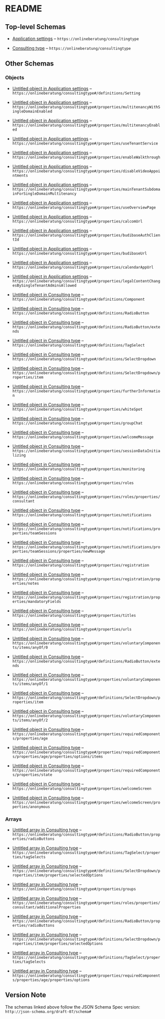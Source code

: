 # README

## Top-level Schemas

*   [Application settings](./application-settings.md "Settings for application instance") – `https://onlineberatung/consultingtype`

*   [Consulting type](./consulting-type.md "Settings for a consulting type") – `https://onlineberatung/consultingtype`

## Other Schemas

### Objects

*   [Untitled object in Application settings](./application-settings-definitions-setting.md) – `https://onlineberatung/consultingtype#/definitions/Setting`

*   [Untitled object in Application settings](./application-settings-properties-multitenancywithsingledomainenabled.md) – `https://onlineberatung/consultingtype#/properties/multitenancyWithSingleDomainEnabled`

*   [Untitled object in Application settings](./application-settings-properties-multitenancyenabled.md) – `https://onlineberatung/consultingtype#/properties/multitenancyEnabled`

*   [Untitled object in Application settings](./application-settings-properties-usetenantservice.md) – `https://onlineberatung/consultingtype#/properties/useTenantService`

*   [Untitled object in Application settings](./application-settings-properties-enablewalkthrough.md) – `https://onlineberatung/consultingtype#/properties/enableWalkthrough`

*   [Untitled object in Application settings](./application-settings-properties-disablevideoappointments.md) – `https://onlineberatung/consultingtype#/properties/disableVideoAppointments`

*   [Untitled object in Application settings](./application-settings-properties-maintenantsubdomainforsingledomainmultitenancy.md) – `https://onlineberatung/consultingtype#/properties/mainTenantSubdomainForSingleDomainMultitenancy`

*   [Untitled object in Application settings](./application-settings-properties-useoverviewpage.md) – `https://onlineberatung/consultingtype#/properties/useOverviewPage`

*   [Untitled object in Application settings](./application-settings-properties-calcomurl.md) – `https://onlineberatung/consultingtype#/properties/calcomUrl`

*   [Untitled object in Application settings](./application-settings-properties-budibaseauthclientid.md) – `https://onlineberatung/consultingtype#/properties/budibaseAuthClientId`

*   [Untitled object in Application settings](./application-settings-properties-budibaseurl.md) – `https://onlineberatung/consultingtype#/properties/budibaseUrl`

*   [Untitled object in Application settings](./application-settings-properties-calendarappurl.md) – `https://onlineberatung/consultingtype#/properties/calendarAppUrl`

*   [Untitled object in Application settings](./application-settings-properties-legalcontentchangesbysingletenantadminsallowed.md) – `https://onlineberatung/consultingtype#/properties/legalContentChangesBySingleTenantAdminsAllowed`

*   [Untitled object in Consulting type](./consulting-type-definitions-component.md) – `https://onlineberatung/consultingtype#/definitions/Component`

*   [Untitled object in Consulting type](./consulting-type-definitions-radiobutton.md "A group of values where only one can be selected") – `https://onlineberatung/consultingtype#/definitions/RadioButton`

*   [Untitled object in Consulting type](./consulting-type-definitions-radiobutton-extends.md) – `https://onlineberatung/consultingtype#/definitions/RadioButton/extends`

*   [Untitled object in Consulting type](./consulting-type-definitions-tagselect.md "A group of values where multiple can be selected") – `https://onlineberatung/consultingtype#/definitions/TagSelect`

*   [Untitled object in Consulting type](./consulting-type-definitions-selectdropdown.md "A group of values where only one can be selected and is rendered at a time") – `https://onlineberatung/consultingtype#/definitions/SelectDropdown`

*   [Untitled object in Consulting type](./consulting-type-definitions-selectdropdown-properties-item.md "An individual item that can be selected") – `https://onlineberatung/consultingtype#/definitions/SelectDropdown/properties/item`

*   [Untitled object in Consulting type](./consulting-type-properties-furtherinformation.md "Label and link for further information of the consulting type") – `https://onlineberatung/consultingtype#/properties/furtherInformation`

*   [Untitled object in Consulting type](./consulting-type-properties-whitespot.md "Behavior regarding the white spots agencies") – `https://onlineberatung/consultingtype#/properties/whiteSpot`

*   [Untitled object in Consulting type](./consulting-type-properties-groupchat.md "Group chat settings") – `https://onlineberatung/consultingtype#/properties/groupChat`

*   [Untitled object in Consulting type](./consulting-type-properties-welcomemessage.md "Settings for the welcome message") – `https://onlineberatung/consultingtype#/properties/welcomeMessage`

*   [Untitled object in Consulting type](./consulting-type-properties-sessiondatainitializing.md "Settings to control which optional fields for consultation should be initialized for this consultation type") – `https://onlineberatung/consultingtype#/properties/sessionDataInitializing`

*   [Untitled object in Consulting type](./consulting-type-properties-monitoring.md "Settings for the initializing of the monitoring") – `https://onlineberatung/consultingtype#/properties/monitoring`

*   [Untitled object in Consulting type](./consulting-type-properties-roles.md "Role definitions") – `https://onlineberatung/consultingtype#/properties/roles`

*   [Untitled object in Consulting type](./consulting-type-properties-roles-properties-consultant.md "Role definitions for consultants") – `https://onlineberatung/consultingtype#/properties/roles/properties/consultant`

*   [Untitled object in Consulting type](./consulting-type-properties-notifications.md "Settings for the mail notifications") – `https://onlineberatung/consultingtype#/properties/notifications`

*   [Untitled object in Consulting type](./consulting-type-properties-notifications-properties-teamsessions.md "Special mail notification settings for team sessions") – `https://onlineberatung/consultingtype#/properties/notifications/properties/teamSessions`

*   [Untitled object in Consulting type](./consulting-type-properties-notifications-properties-teamsessions-properties-newmessage.md "Special mail notification settings for new messages") – `https://onlineberatung/consultingtype#/properties/notifications/properties/teamSessions/properties/newMessage`

*   [Untitled object in Consulting type](./consulting-type-properties-registration.md "Settings for the registration process") – `https://onlineberatung/consultingtype#/properties/registration`

*   [Untitled object in Consulting type](./consulting-type-properties-registration-properties-notes.md "Additional info to display in agency selection and password accordion (optional)") – `https://onlineberatung/consultingtype#/properties/registration/properties/notes`

*   [Untitled object in Consulting type](./consulting-type-properties-registration-properties-mandatoryfields.md "Control of mandatory fields for registration") – `https://onlineberatung/consultingtype#/properties/registration/properties/mandatoryFields`

*   [Untitled object in Consulting type](./consulting-type-properties-titles.md "Titles for this consulting type, which are displayed to the user") – `https://onlineberatung/consultingtype#/properties/titles`

*   [Untitled object in Consulting type](./consulting-type-properties-urls.md "Forwarding urls") – `https://onlineberatung/consultingtype#/properties/urls`

*   [Untitled object in Consulting type](./consulting-type-properties-voluntarycomponents-items-anyof-0.md "A group of values where only one can be selected") – `https://onlineberatung/consultingtype#/properties/voluntaryComponents/items/anyOf/0`

*   [Untitled object in Consulting type](./consulting-type-definitions-radiobutton-extends.md) – `https://onlineberatung/consultingtype#/definitions/RadioButton/extends`

*   [Untitled object in Consulting type](./consulting-type-properties-voluntarycomponents-items-anyof-1.md "A group of values where only one can be selected and is rendered at a time") – `https://onlineberatung/consultingtype#/properties/voluntaryComponents/items/anyOf/1`

*   [Untitled object in Consulting type](./consulting-type-definitions-selectdropdown-properties-item.md "An individual item that can be selected") – `https://onlineberatung/consultingtype#/definitions/SelectDropdown/properties/item`

*   [Untitled object in Consulting type](./consulting-type-properties-voluntarycomponents-items-anyof-2.md "A group of values where multiple can be selected") – `https://onlineberatung/consultingtype#/properties/voluntaryComponents/items/anyOf/2`

*   [Untitled object in Consulting type](./consulting-type-properties-requiredcomponents-properties-age.md "Age of the asker") – `https://onlineberatung/consultingtype#/properties/requiredComponents/properties/age`

*   [Untitled object in Consulting type](./consulting-type-properties-requiredcomponents-properties-age-properties-options-items.md) – `https://onlineberatung/consultingtype#/properties/requiredComponents/properties/age/properties/options/items`

*   [Untitled object in Consulting type](./consulting-type-properties-requiredcomponents-properties-state.md "Selection for the federal state of the asker") – `https://onlineberatung/consultingtype#/properties/requiredComponents/properties/state`

*   [Untitled object in Consulting type](./consulting-type-properties-welcomescreen.md "Properties for registration welcome screen items") – `https://onlineberatung/consultingtype#/properties/welcomeScreen`

*   [Untitled object in Consulting type](./consulting-type-properties-welcomescreen-properties-anonymous.md "Item 'anonymous' on registration welcome screen") – `https://onlineberatung/consultingtype#/properties/welcomeScreen/properties/anonymous`

### Arrays

*   [Untitled array in Consulting type](./consulting-type-definitions-radiobutton-properties-radiobuttons.md "Individual values that can be selected") – `https://onlineberatung/consultingtype#/definitions/RadioButton/properties/radioButtons`

*   [Untitled array in Consulting type](./consulting-type-definitions-tagselect-properties-tagselects.md "Individual values that can be selected") – `https://onlineberatung/consultingtype#/definitions/TagSelect/properties/tagSelects`

*   [Untitled array in Consulting type](./consulting-type-definitions-selectdropdown-properties-item-properties-selectedoptions.md "Individual values that can be selected") – `https://onlineberatung/consultingtype#/definitions/SelectDropdown/properties/item/properties/selectedOptions`

*   [Untitled array in Consulting type](./consulting-type-properties-groups.md "Group names - the same group names are combined in the consulting type structure") – `https://onlineberatung/consultingtype#/properties/groups`

*   [Untitled array in Consulting type](./consulting-type-properties-roles-properties-consultant-additionalproperties.md) – `https://onlineberatung/consultingtype#/properties/roles/properties/consultant/additionalProperties`

*   [Untitled array in Consulting type](./consulting-type-definitions-radiobutton-properties-radiobuttons.md "Individual values that can be selected") – `https://onlineberatung/consultingtype#/definitions/RadioButton/properties/radioButtons`

*   [Untitled array in Consulting type](./consulting-type-definitions-selectdropdown-properties-item-properties-selectedoptions.md "Individual values that can be selected") – `https://onlineberatung/consultingtype#/definitions/SelectDropdown/properties/item/properties/selectedOptions`

*   [Untitled array in Consulting type](./consulting-type-definitions-tagselect-properties-tagselects.md "Individual values that can be selected") – `https://onlineberatung/consultingtype#/definitions/TagSelect/properties/tagSelects`

*   [Untitled array in Consulting type](./consulting-type-properties-requiredcomponents-properties-age-properties-options.md "Individual values that can be selected") – `https://onlineberatung/consultingtype#/properties/requiredComponents/properties/age/properties/options`

## Version Note

The schemas linked above follow the JSON Schema Spec version: `http://json-schema.org/draft-07/schema#`
